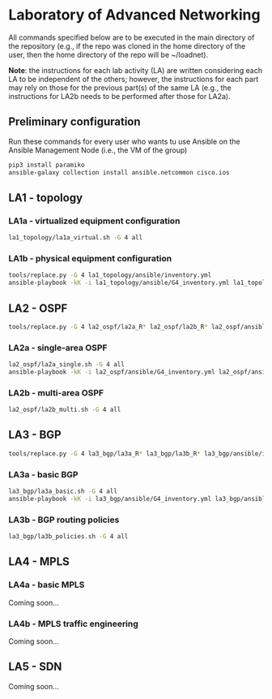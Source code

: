 # Laboratory of Advanced Networking

All commands specified below are to be executed in the main directory of the repository (e.g., if the repo was cloned in the home directory of the user, then the home directory of the repo will be ~/loadnet).

**Note**: the instructions for each lab activity (LA) are written considering each LA to be independent of the others; however, the instructions for each part may rely on those for the previous part(s) of the same LA (e.g., the instructions for LA2b needs to be performed after those for LA2a).

## Preliminary configuration

Run these commands for every user who wants tu use Ansible on the Ansible Management Node (i.e., the VM of the group)

```bash
pip3 install paramiko
ansible-galaxy collection install ansible.netcommon cisco.ios
```

## LA1 - topology

### LA1a - virtualized equipment configuration

```bash
la1_topology/la1a_virtual.sh -G 4 all
```

### LA1b - physical equipment configuration

```bash
tools/replace.py -G 4 la1_topology/ansible/inventory.yml
ansible-playbook -kK -i la1_topology/ansible/G4_inventory.yml la1_topology/ansible/cisco_ios_command.yml
```

## LA2 - OSPF

```bash
tools/replace.py -G 4 la2_ospf/la2a_R* la2_ospf/la2b_R* la2_ospf/ansible/inventory.yml
```

### LA2a - single-area OSPF

```bash
la2_ospf/la2a_single.sh -G 4 all
ansible-playbook -kK -i la2_ospf/ansible/G4_inventory.yml la2_ospf/ansible/cisco.yml
```

### LA2b - multi-area OSPF

```bash
la2_ospf/la2b_multi.sh -G 4 all
```

## LA3 - BGP

```bash
tools/replace.py -G 4 la3_bgp/la3a_R* la3_bgp/la3b_R* la3_bgp/ansible/inventory.yml
```

### LA3a - basic BGP

```bash
la3_bgp/la3a_basic.sh -G 4 all
ansible-playbook -kK -i la3_bgp/ansible/G4_inventory.yml la3_bgp/ansible/cisco.yml
```

### LA3b - BGP routing policies

```bash
la3_bgp/la3b_policies.sh -G 4 all
```

## LA4 - MPLS

### LA4a - basic MPLS

Coming soon...

### LA4b - MPLS traffic engineering

Coming soon...

## LA5 - SDN

Coming soon...
